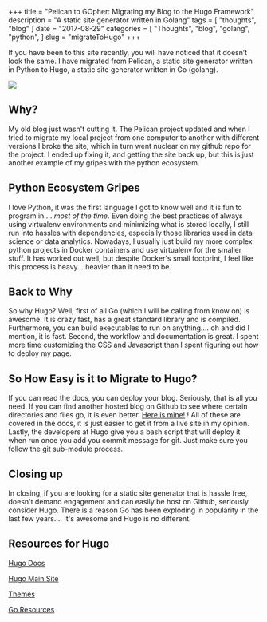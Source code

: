 +++
title = "Pelican to GOpher: Migrating my Blog to the Hugo Framework"
description = "A static site generator written in Golang"
tags = [ "thoughts", "blog" ]
date = "2017-08-29"
categories = [
  "Thoughts",
  "blog",
  "golang",
  "python",
]
slug = "migrateToHugo"
+++

If you have been to this site recently, you will have noticed that it doesn’t look the same. I have migrated from Pelican, a static site generator written in Python to Hugo, a static site generator written in Go (golang).

<img class="pure-img" img style= "display:block; margin-left: auto; margin-right: auto;" src="/img/post/gopher_Golang.png">

## Why?

My old blog just wasn't cutting it. The Pelican project updated and when I tried to migrate my local project from one computer to another with different versions I broke the site, which in turn went nuclear on my github repo for the project. I ended up fixing it, and getting the site back up, but this is just another example of my gripes with the python ecosystem.


## Python Ecosystem Gripes

I love Python, it was the first language I got to know well and it is fun to program in.... *most of the time*. Even doing the best practices of always using virtualenv environments and minimizing what is stored locally, I still run into hassles with dependencies, especially those libraries used in data science or data analytics. Nowadays, I usually just build  my more complex python projects in Docker containers and use virtualenv for the smaller stuff. It has worked out well, but despite Docker's small footprint, I feel like this process is heavy....heavier than it need to be.

## Back to Why

So why Hugo? Well, first of all Go (which I will be calling from know on) is awesome. It is crazy fast, has a great standard library and is compiled. Furthermore, you can build executables to run on anything.... oh and did I mention, it is fast. Second, the workflow and documentation is great. I spent more time customizing the CSS and Javascript than I spent figuring out how to deploy my page. 

## So How Easy is it to Migrate to Hugo?

If you can read the docs, you can deploy your blog. Seriously, that is all you need. If you can find another hosted blog on Github to see where certain directories and files go, it is even better. <a href="https://github.com/joshstepp/joshstepp.com">Here is mine!</a> ! All of these are covered in the docs, it is just easier to get it from a live site in my opinion. Lastly, the developers at Hugo give you a bash script that will deploy it when run once you add you commit message for git. Just make sure you follow the git sub-module process.  

## Closing up

In closing, if you are looking for a static site generator that is hassle free, doesn't demand engagement and can easily be host on Github, seriously consider Hugo. There is a reason Go has been exploding in popularity in the last few years.... It's awesome and Hugo is no different.

## Resources for Hugo
<a href="https://gohugo.io/documentation/">Hugo Docs</a> 

<a href="https://gohugo.io/">Hugo Main Site</a> 

<a href="https://themes.gohugo.io/">Themes</a> 

<a href="https://dave.cheney.net/resources-for-new-go-programmers">Go Resources</a> 